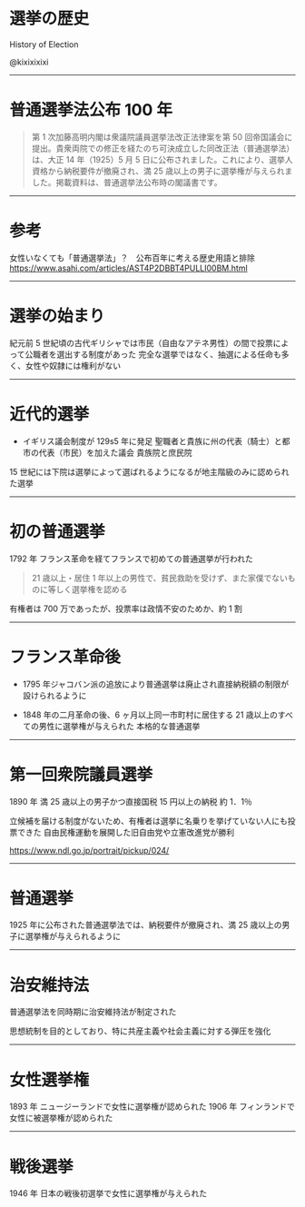 # 選挙の歴史

History of Election

@kixixixixi

---

# 普通選挙法公布 100 年

> 第 1 次加藤高明内閣は衆議院議員選挙法改正法律案を第 50 回帝国議会に提出。貴衆両院での修正を経たのち可決成立した同改正法（普通選挙法）は、大正 14 年（1925）5 月 5 日に公布されました。これにより、選挙人資格から納税要件が撤廃され、満 25 歳以上の男子に選挙権が与えられました。掲載資料は、普通選挙法公布時の閣議書です。

---

# 参考

女性いなくても「普通選挙法」？　公布百年に考える歴史用語と排除
https://www.asahi.com/articles/AST4P2DBBT4PULLI00BM.html

---

# 選挙の始まり

紀元前 5 世紀頃の古代ギリシャでは市民（自由なアテネ男性）の間で投票によって公職者を選出する制度があった
完全な選挙ではなく、抽選による任命も多く、女性や奴隷には権利がない

---

# 近代的選挙

- イギリス議会制度が 129s5 年に発足
  聖職者と貴族に州の代表（騎士）と都市の代表（市民）を加えた議会
  貴族院と庶民院

15 世紀には下院は選挙によって選ばれるようになるが地主階級のみに認められた選挙

---

# 初の普通選挙

1792 年 フランス革命を経てフランスで初めての普通選挙が行われた

> 21 歳以上・居住 1 年以上の男性で、貧民救助を受けず、また家僕でないものに等しく選挙権を認める

有権者は 700 万であったが、投票率は政情不安のためか、約 1 割

---

# フランス革命後

- 1795 年ジャコバン派の追放により普通選挙は廃止され直接納税額の制限が設けられるように

- 1848 年の二月革命の後、6 ヶ月以上同一市町村に居住する 21 歳以上のすべての男性に選挙権が与えられた
  本格的な普通選挙

---

# 第一回衆院議員選挙

1890 年 満 25 歳以上の男子かつ直接国税 15 円以上の納税
約 1．1％

立候補を届ける制度がないため、有権者は選挙に名乗りを挙げていない人にも投票できた
自由民権運動を展開した旧自由党や立憲改進党が勝利

https://www.ndl.go.jp/portrait/pickup/024/

---

# 普通選挙

1925 年に公布された普通選挙法では、納税要件が撤廃され、満 25 歳以上の男子に選挙権が与えられるように

---

# 治安維持法

普通選挙法を同時期に治安維持法が制定された

思想統制を目的としており、特に共産主義や社会主義に対する弾圧を強化

---

# 女性選挙権

1893 年 ニュージーランドで女性に選挙権が認められた
1906 年 フィンランドで女性に被選挙権が認められた

---

# 戦後選挙

1946 年 日本の戦後初選挙で女性に選挙権が与えられた
